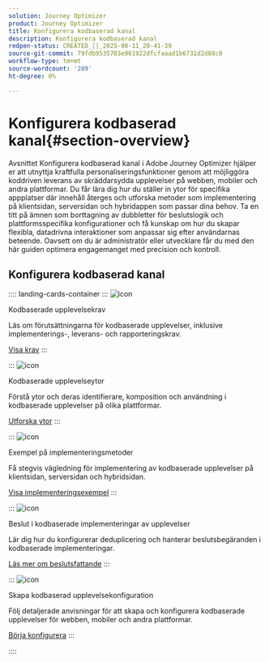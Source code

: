 ```yaml
---
solution: Journey Optimizer
product: Journey Optimizer
title: Konfigurera kodbaserad kanal
description: Konfigurera kodbaserad kanal
redpen-status: CREATED_||_2025-08-11_20-41-39
source-git-commit: 79fdb9535703e961922dfcfaaad1b6731d2d88c0
workflow-type: tm+mt
source-wordcount: '209'
ht-degree: 0%

---
```



# Konfigurera kodbaserad kanal{#section-overview}

Avsnittet Konfigurera kodbaserad kanal i Adobe Journey Optimizer hjälper er att utnyttja kraftfulla personaliseringsfunktioner genom att möjliggöra koddriven leverans av skräddarsydda upplevelser på webben, mobiler och andra plattformar. Du får lära dig hur du ställer in ytor för specifika appplatser där innehåll återges och utforska metoder som implementering på klientsidan, serversidan och hybridappen som passar dina behov. Ta en titt på ämnen som borttagning av dubbletter för beslutslogik och plattformsspecifika konfigurationer och få kunskap om hur du skapar flexibla, datadrivna interaktioner som anpassar sig efter användarnas beteende. Oavsett om du är administratör eller utvecklare får du med den här guiden optimera engagemanget med precision och kontroll.

## Konfigurera kodbaserad kanal

:::: landing-cards-container
:::
![icon](https://cdn.experienceleague.adobe.com/icons/list-check.svg)

Kodbaserade upplevelsekrav

Läs om förutsättningarna för kodbaserade upplevelser, inklusive implementerings-, leverans- och rapporteringskrav.

[Visa krav](../using/code-based/code-based-prerequisites.md)
:::

:::
![icon](https://cdn.experienceleague.adobe.com/icons/puzzle-piece.svg)

Kodbaserade upplevelseytor

Förstå ytor och deras identifierare, komposition och användning i kodbaserade upplevelser på olika plattformar.

[Utforska ytor](../using/code-based/code-based-surface.md)
:::

:::
![icon](https://cdn.experienceleague.adobe.com/icons/code-branch.svg)

Exempel på implementeringsmetoder

Få stegvis vägledning för implementering av kodbaserade upplevelser på klientsidan, serversidan och hybridsidan.

[Visa implementeringsexempel](../using/code-based/code-based-implementation-samples.md)
:::

:::
![icon](https://cdn.experienceleague.adobe.com/icons/bullseye.svg)

Beslut i kodbaserade implementeringar av upplevelser

Lär dig hur du konfigurerar deduplicering och hanterar beslutsbegäranden i kodbaserade implementeringar.

[Läs mer om beslutsfattande](../using/code-based/code-based-decisioning-implementations.md)
:::

:::
![icon](https://cdn.experienceleague.adobe.com/icons/gear.svg)

Skapa kodbaserad upplevelsekonfiguration

Följ detaljerade anvisningar för att skapa och konfigurera kodbaserade upplevelser för webben, mobiler och andra plattformar.

[Börja konfigurera](../using/code-based/code-based-configuration.md)
:::

::::
